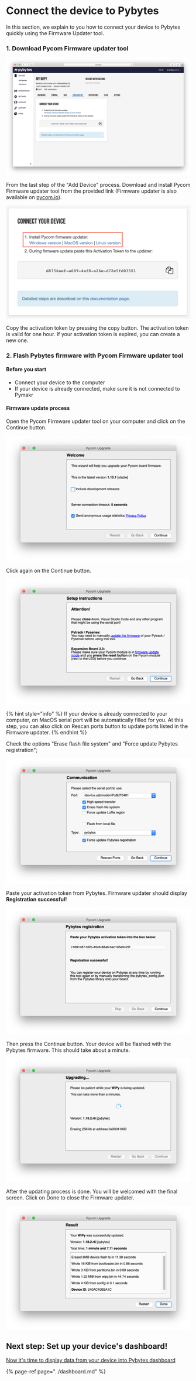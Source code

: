 # Connect the device to Pybytes

In this section, we explain to you how to connect your device to Pybytes quickly using the Firmware Updater tool.

### 1. Download Pycom Firmware updater tool

![](../../.gitbook/assets/pybytes/add-device/final-step.png)

From the last step of the "Add Device" process. Download and install Pycom Firmware updater tool from the provided link (Firmware updater is also available on [pycom.io](https://pycom.io/downloads/)).

![](../../.gitbook/assets/pybytes/add-device/connect-your-device-component.png)

Copy the activation token by pressing the copy button. The activation token is valid for one hour. If your activation token is expired, you can create a new one.

### 2. Flash Pybytes firmware with Pycom Firmware updater tool

#### Before you start
* Connect your device to the computer
* If your device is already connected, make sure it is not connected to Pymakr

#### Firmware update process

Open the Pycom Firmware updater tool on your computer and click on the Continue button.

![](../../.gitbook/assets/pybytes/add-device/fw-updater/intro-screen.png)

Click again on the Continue button.

![](../../.gitbook/assets/pybytes/add-device/fw-updater/attention-screen.png)

{% hint style="info" %}
If your device is already connected to your computer, on MacOS serial port will be automatically filled for you.
At this step, you can also click on Rescan ports button to update ports listed in the Firmware updater.
{% endhint %}

Check the options "Erase flash file system" and "Force update Pybytes registration";

![](../../.gitbook/assets/pybytes/add-device/fw-updater/settings-screen.png)

Paste your activation token from Pybytes. Firmware updater should display **Registration successful!**

![](../../.gitbook/assets/pybytes/add-device/fw-updater/activation-token-screen.png)

Then press the Continue button. Your device will be flashed with the Pybytes firmware. This should take about a minute.

![](../../.gitbook/assets/pybytes/add-device/fw-updater/update-in-progress-screen.png)

After the updating process is done. You will be welcomed with the final screen. Click on Done to close the Firmware updater.

![](../../.gitbook/assets/pybytes/add-device/fw-updater/success-screen.png)

## Next step: Set up your device's dashboard!

[Now it's time to display data from your device into Pybytes dashboard](../dashboard.md)

{% page-ref page="../dashboard.md" %}

